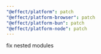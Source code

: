 ```yaml
---
"@effect/platform": patch
"@effect/platform-browser": patch
"@effect/platform-bun": patch
"@effect/platform-node": patch
---
```


fix nested modules
